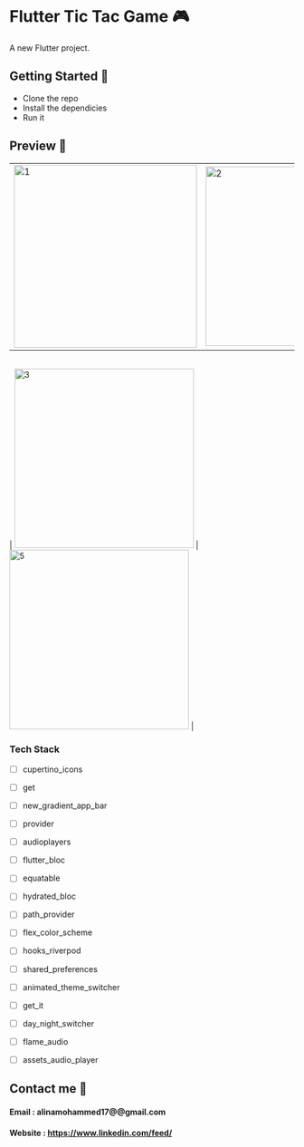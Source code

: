 # Flutter Tic Tac Game 🎮 

A new Flutter project.


## Getting Started 🚀

- Clone the repo
- Install the dependicies
- Run it

## Preview 📸

|                                           |                                           |                                           |
| ----------------------------------------- | ----------------------------------------- | ----------------------------------------- |
| <img width="323" alt="1" src="https://user-images.githubusercontent.com/106480594/188867629-b4134f2d-0243-4081-8a83-6da8515b76f1.png" width="400"> | <img width="317" alt="2" src="https://user-images.githubusercontent.com/106480594/188868107-c01dd3bd-0775-44b8-9340-44f8ecb04742.png" width="400"> | <img width="317" alt="4" src="https://user-images.githubusercontent.com/106480594/188868287-207efa5a-32a4-4ff4-bb72-8e7c6f340435.png" width="400"> |




|                                           |                                           |                                           |
| ----------------------------------------- | ----------------------------------------- | ----------------------------------------- |
| 
<img width="317" alt="3" src="https://user-images.githubusercontent.com/106480594/188868370-db59eb7d-4d94-4a62-af67-19f76f132a99.png" width="400"> | <img width="317" alt="5" src="https://user-images.githubusercontent.com/106480594/188868455-d1ee42a3-0d88-4336-a1cd-7c07bcfb5489.png" width="400"> |   



### Tech Stack
- [ ] cupertino_icons
- [ ] get
- [ ] new_gradient_app_bar
- [ ] provider
- [ ] audioplayers
- [ ] flutter_bloc
- [ ] equatable
- [ ] hydrated_bloc
- [ ] path_provider
- [ ] flex_color_scheme
- [ ] hooks_riverpod
- [ ] shared_preferences
- [ ] animated_theme_switcher
- [ ] get_it
- [ ] day_night_switcher
- [ ] flame_audio
- [ ] assets_audio_player





## Contact me 📧
#### Email :   alinamohammed17@@gmail.com
#### Website : https://www.linkedin.com/feed/
